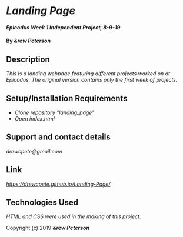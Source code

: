 # _Landing Page_

#### _Epicodus Week 1 Independent Project, 8-9-19_

#### By _&rew Peterson_

## Description

_This is a landing webpage featuring different projects worked on at Epicodus.  The original version contains only the first week of projects._

## Setup/Installation Requirements

* _Clone repository "landing_page"_
* _Open index.html_


## Support and contact details

_drewcpete@gmail.com_

## Link

_https://drewcpete.github.io/Landing-Page/_

## Technologies Used

_HTML and CSS were used in the making of this project._


Copyright (c) 2019 **_&rew Peterson_**
